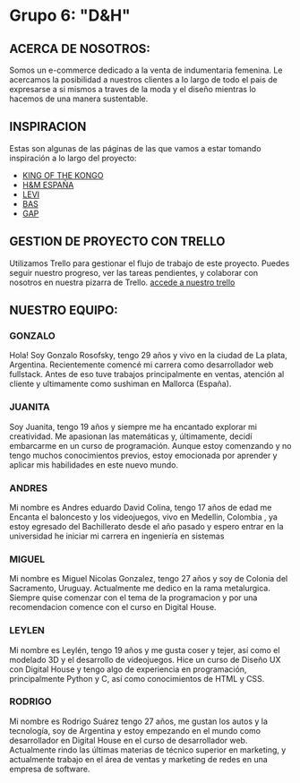 # Grupo 6: "D&H"

## ACERCA DE NOSOTROS:

 Somos un e-commerce dedicado a la venta de indumentaria femenina. Le acercamos la posibilidad a nuestros clientes a lo largo de todo el pais de expresarse a si mismos a traves de la moda y el diseño mientras lo hacemos de una manera sustentable.

## INSPIRACION
Estas son algunas de las páginas de las que vamos a estar tomando inspiración a lo largo del proyecto:
- [KING OF THE KONGO](https://kingofthekongo.com.ar/)
- [H&M ESPAÑA](https://www2.hm.com/es_es/index.html)
- [LEVI](https://www.levi.com.ar/)
- [BAS](https://www.bas.com.uy/)
- [GAP](https://www.gap.com)

## GESTION DE PROYECTO CON TRELLO
Utilizamos Trello para gestionar el flujo de trabajo de este proyecto. Puedes seguir nuestro progreso, ver las tareas pendientes, y colaborar con nosotros en nuestra pizarra de Trello.
[accede a nuestro trello](https://trello.com/invite/b/RlVH8Md2/ATTI3e4451d58f28dc2082cede0f6ffa6049A5E22B55/grupo-6)
## NUESTRO EQUIPO:

### GONZALO
Hola! Soy Gonzalo Rosofsky, tengo 29 años y vivo en la ciudad de La plata, Argentina. Recientemente comencé mi carrera como desarrollador web fullstack. Antes de eso tuve trabajos principalmente en ventas, atención al cliente y ultimamente como sushiman en Mallorca (España).

### JUANITA
Soy Juanita, tengo 19 años y siempre me ha encantado explorar mi creatividad. Me apasionan las matemáticas y, últimamente, decidí embarcarme en un curso de programación. Aunque estoy comenzando y no tengo muchos conocimientos previos, estoy emocionada por aprender y aplicar mis habilidades en este nuevo mundo. 

### ANDRES
Mi nombre es Andres eduardo David Colina, tengo 17 años de edad me Encanta el baloncesto y los videojuegos, vivo en Medellin, Colombia , ya estoy egresado del Bachillerato desde el año pasado y espero entrar en la universidad he iniciar mi carrera en ingeniería en sistemas

### MIGUEL
Mi nombre es Miguel Nicolas Gonzalez, tengo 27 años y soy de Colonia del Sacramento, Uruguay. Actualmente me dedico en la rama metalurgica. Siempre quise comenzar con el tema de la programacion y por una recomendacion comence con el curso en Digital House.

### LEYLEN
Mi nombre es Leylén, tengo 19 años y me gusta coser y tejer, así como el modelado 3D y el desarrollo de videojuegos. Hice un curso de Diseño UX con Digital House y tengo algo de experiencia en programación, principalmente Python y C, así como conocimientos de HTML y CSS.

### RODRIGO
Mi nombre es Rodrigo Suárez tengo 27 años, me gustan los autos y la tecnología, soy de Argentina y estoy empezando en el mundo como desarrollador en Digital House en el curso de desarrollador web. Actualmente rindo las últimas materias de técnico superior en marketing, y actualmente trabajo en el área de ventas y marketing de redes en una empresa de software.
